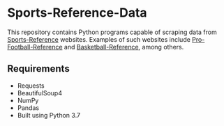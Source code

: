 # Sports-Reference-Data
This repository contains Python programs capable of scraping data from [Sports-Reference](https://www.sports-reference.com/) websites. Examples of such websites include [Pro-Football-Reference](https://www.pro-football-reference.com/) and [Basketball-Reference](https://www.basketball-reference.com/), among others.

## Requirements

* Requests
* BeautifulSoup4
* NumPy
* Pandas
* Built using Python 3.7
